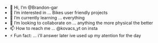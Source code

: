 - 👋 Hi, I’m @Brandon-gar
- 👀 I’m interested in ... Bikes user friendly projects
- 🌱 I’m currently learning ... everything
- 💞️ I’m looking to collaborate on ... anything the more physical the better
- 📫 How to reach me ... @kovacs_yt on insta
- ⚡ Fun fact: ... i'll answer later ive used up my atention for the day

<!---
Brandon-gar/Brandon-gar is a ✨ special ✨ repository because its `README.md` (this file) appears on your GitHub profile.
You can click the Preview link to take a look at your changes.
--->
